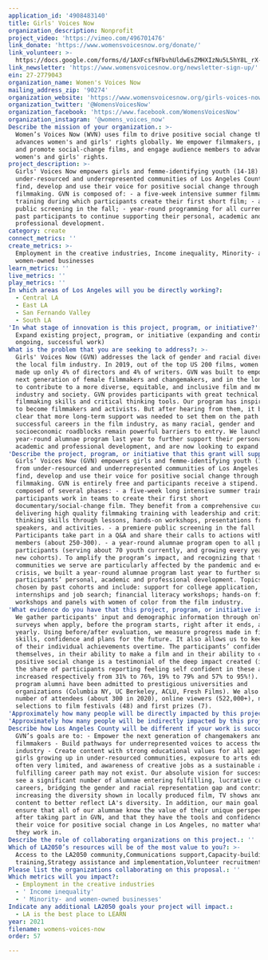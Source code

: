 ```yaml
---
application_id: '4908483140'
title: Girls' Voices Now
organization_description: Nonprofit
project_video: 'https://vimeo.com/496701476'
link_donate: 'https://www.womensvoicesnow.org/donate/'
link_volunteer: >-
  https://docs.google.com/forms/d/1AXFcsfNFbvhUldwEsZMHXIzNu5L5hY8L_rX-HPcNlNE/edit?gxids=7628
link_newsletter: 'https://www.womensvoicesnow.org/newsletter-sign-up/'
ein: 27-2779043
organization_name: Women's Voices Now
mailing_address_zip: '90274'
organization_website: 'https://www.womensvoicesnow.org/girls-voices-now/'
organization_twitter: '@WomensVoicesNow'
organization_facebook: 'https://www.facebook.com/WomensVoicesNow'
organization_instagram: '@womens_voices_now'
Describe the mission of your organization.: >-
  Women’s Voices Now (WVN) uses film to drive positive social change that
  advances women's and girls' rights globally. We empower filmmakers, produce
  and promote social-change films, and engage audience members to advance
  women's and girls' rights.
project_description: >-
  Girls' Voices Now empowers girls and femme-identifying youth (14-18) from
  under-resourced and underrepresented communities of Los Angeles County to
  find, develop and use their voice for positive social change through
  filmmaking. GVN is composed of: - a five-week intensive summer filmmaking
  training during which participants create their first short film; - a premiere
  public screening in the fall; - year-round programming for all current and
  past participants to continue supporting their personal, academic and
  professional development.
category: create
connect_metrics: ''
create_metrics: >-
  Employment in the creative industries, Income inequality, Minority- and
  women-owned businesses
learn_metrics: ''
live_metrics: ''
play_metrics: ''
In which areas of Los Angeles will you be directly working?:
  - Central LA
  - East LA
  - San Fernando Valley
  - South LA
'In what stage of innovation is this project, program, or initiative?': >-
  Expand existing project, program, or initiative (expanding and continuing
  ongoing, successful work)
What is the problem that you are seeking to address?: >-
  Girls' Voices Now (GVN) addresses the lack of gender and racial diversity in
  the local film industry. In 2019, out of the top US 200 films, women of color
  made up only 4% of directors and 4% of writers. GVN was built to empower the
  next generation of female filmmakers and changemakers, and in the long-term,
  to contribute to a more diverse, equitable, and inclusive film and media
  industry and society. GVN provides participants with great technical
  filmmaking skills and critical thinking tools. Our program has inspired many
  to become filmmakers and activists. But after hearing from them, it became
  clear that more long-term support was needed to set them on the path to
  successful careers in the film industry, as many racial, gender and
  socioeconomic roadblocks remain powerful barriers to entry. We launched our
  year-round alumnae program last year to further support their personal,
  academic and professional development, and are now looking to expand it.
'Describe the project, program, or initiative that this grant will support to address the problem identified.': >-
  Girls’ Voices Now (GVN) empowers girls and femme-identifying youth (14-18)
  from under-resourced and underrepresented communities of Los Angeles County to
  find, develop and use their voice for positive social change through
  filmmaking. GVN is entirely free and participants receive a stipend. It is
  composed of several phases: - a five-week long intensive summer training 20
  participants work in teams to create their first short
  documentary/social-change film. They benefit from a comprehensive curriculum
  delivering high quality filmmaking training with leadership and critical
  thinking skills through lessons, hands-on workshops, presentations from guest
  speakers, and activities. - a premiere public screening in the fall
  Participants take part in a Q&A and share their calls to actions with audience
  members (about 250-300). - a year-round alumnae program open to all past
  participants (serving about 70 youth currently, and growing every year with
  new cohorts). To amplify the program’s impact, and recognizing that the
  communities we serve are particularly affected by the pandemic and economic
  crisis, we built a year-round alumnae program last year to further support our
  participants’ personal, academic and professional development. Topics are
  chosen by past cohorts and include: support for college application,
  internships and job search; financial literacy workshops; hands-on filmmaking
  workshops and panels with women of color from the film industry.
'What evidence do you have that this project, program, or initiative is or will be successful, and how will you define and measure success?': >-
  We gather participants' input and demographic information through online
  surveys when apply, before the program starts, right after it ends, and then
  yearly. Using before/after evaluation, we measure progress made in filmmaking
  skills, confidence and plans for the future. It also allows us to keep track
  of their individual achievements overtime. The participants’ confidence in
  themselves, in their ability to make a film and in their ability to create
  positive social change is a testimonial of the deep impact created (in 2020,
  the share of participants reporting feeling self confident in these areas
  increased respectively from 31% to 76%, 19% to 79% and 57% to 95%!). Recent
  program alumni have been admitted to prestigious universities and
  organizations (Columbia NY, UC Berkeley, ACLU, Fresh Films). We also track the
  number of attendees (about 300 in 2020), online viewers (522,000+), number
  selections to film festivals (48) and first prizes (7).
'Approximately how many people will be directly impacted by this project, program, or initiative?': '70'
'Approximately how many people will be indirectly impacted by this project, program, or initiative?': '120000'
Describe how Los Angeles County will be different if your work is successful.: >-
  GVN’s goals are to: - Empower the next generation of changemakers and
  filmmakers - Build pathways for underrepresented voices to access the film
  industry - Create content with strong educational values for all ages For
  girls growing up in under-resourced communities, exposure to arts education is
  often very limited, and awareness of creative jobs as a sustainable and
  fulfilling career path may not exist. Our absolute vision for success is to
  see a significant number of alumnae entering fulfilling, lucrative creative
  careers, bridging the gender and racial representation gap and contributing to
  increasing the diversity shown in locally produced film, TV shows and other
  content to better reflect LA's diversity. In addition, our main goal is to
  ensure that all of our alumnae know the value of their unique perspective
  after taking part in GVN, and that they have the tools and confidence to use
  their voice for positive social change in Los Angeles, no matter what field
  they work in.
Describe the role of collaborating organizations on this project.: ''
Which of LA2050’s resources will be of the most value to you?: >-
  Access to the LA2050 community,Communications support,Capacity-building and
  training,Strategy assistance and implementation,Volunteer recruitment
Please list the organizations collaborating on this proposal.: ''
Which metrics will you impact?:
  - Employment in the creative industries
  - ' Income inequality'
  - ' Minority- and women-owned businesses'
Indicate any additional LA2050 goals your project will impact.:
  - LA is the best place to LEARN
year: 2021
filename: womens-voices-now
order: 57

---
```


